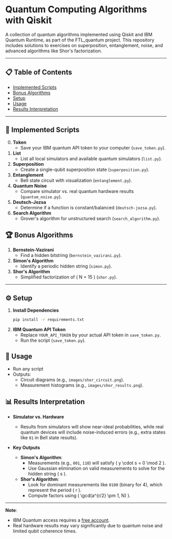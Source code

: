 # Quantum Computing Algorithms with Qiskit

A collection of quantum algorithms implemented using Qiskit and IBM Quantum Runtime, as part of the FTL_quantum project. This repository includes solutions to exercises on superposition, entanglement, noise, and advanced algorithms like Shor's factorization.

---

## 📋 Table of Contents

- [Implemented Scripts](#🧮-Implemented-Scripts)
- [Bonus Algorithms](#🏆-Bonus-Algorithms)
- [Setup](#Setup)
- [Usage](#Usage)
- [Results Interpretation](#Results-Interpretation)

---

## 🧮 Implemented Scripts

0. **Token**
   - Save your IBM quantum API token to your computer (`save_token.py`).
1. **List**
   - List all local simulators and available quantum simulators (`list.py`).
2. **Superposition**
   - Create a single-qubit superposition state (`superposition.py`).
3. **Entanglement**
   - Bell state circuit with visualization (`entanglement.py`).
4. **Quantum Noise**
   - Compare simulator vs. real quantum hardware results (`quantum_noise.py`).
5. **Deutsch-Jozsa**
   - Determine if a function is constant/balanced (`deutsch-jozsa.py`).
6. **Search Algorithm**
   - Grover's algorithm for unstructured search (`search_algorithm.py`).

## 🏆 Bonus Algorithms

1. **Bernstein-Vazirani**
   - Find a hidden bitstring (`bernstein_vazirani.py`).
2. **Simon's Algorithm**
   - Identify a periodic hidden string (`simon.py`).
3. **Shor's Algorithm**
   - Simplified factorization of \( N = 15 \) (`shor.py`).

---

## ⚙️ Setup

1. **Install Dependencies**
   ```bash
   pip install -r requirements.txt
   ```
2. **IBM Quantum API Token**
   - Replace `YOUR_API_TOKEN` by your actual API token in `save_token.py`.
   - Run the script (`save_token.py`).

## 🚀 Usage

- Run any script
- Outputs:
  - Circuit diagrams (e.g., `images/shor_circuit.png`).
  - Measurement histograms (e.g., `images/shor_results.png`).

## 📊 Results Interpretation

- **Simulator vs. Hardware**

  - Results from simulators will show near-ideal probabilities, while real quantum devices will include noise-induced errors (e.g., extra states like `01` in Bell state results).

- **Key Outputs**
  - **Simon's Algorithm**:
    - Measurements (e.g., `001`, `110`) will satisfy \( y \cdot s = 0 \mod 2 \).
    - Use Gaussian elimination on valid measurements to solve for the hidden string \( s \).
  - **Shor's Algorithm**:
    - Look for dominant measurements like `0100` (binary for 4), which represent the period \( r \).
    - Compute factors using \( \gcd(a^{r/2} \pm 1, N) \).

---

**Note**:

- IBM Quantum access requires a [free account](https://quantum-computing.ibm.com/).
- Real hardware results may vary significantly due to quantum noise and limited qubit coherence times.
